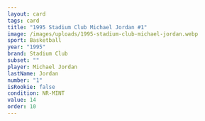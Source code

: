 ```yaml
---
layout: card
tags: card
title: "1995 Stadium Club Michael Jordan #1"
image: /images/uploads/1995-stadium-club-michael-jordan.webp
sport: Basketball
year: "1995"
brand: Stadium Club
subset: ""
player: Michael Jordan
lastName: Jordan
number: "1"
isRookie: false
condition: NR-MINT
value: 14
order: 10
---
```

